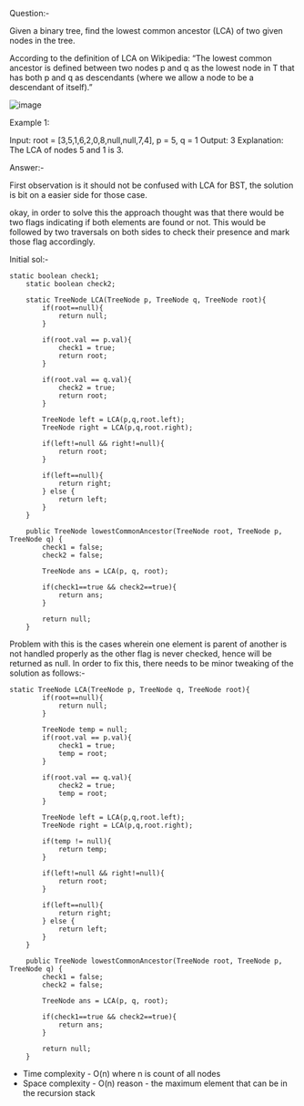 Question:-

Given a binary tree, find the lowest common ancestor (LCA) of two given nodes in the tree.

According to the definition of LCA on Wikipedia: “The lowest common ancestor is defined between two nodes p and q as the lowest node in T that has both p and q as descendants (where we allow a node to be a descendant of itself).”

![image](https://user-images.githubusercontent.com/18497513/153030987-83edd08a-5c22-4482-972e-c7c1980650d3.png)

Example 1:

Input: root = [3,5,1,6,2,0,8,null,null,7,4], p = 5, q = 1
Output: 3
Explanation: The LCA of nodes 5 and 1 is 3.

Answer:-

First observation is it should not be confused with LCA for BST, the solution is bit on a easier side for those case.

okay, in order to solve this the approach thought was that there would be two flags indicating if both elements are found or not. 
This would be followed by two traversals on both sides to check their presence and mark those flag accordingly.

Initial sol:-

```
static boolean check1;
    static boolean check2;
    
    static TreeNode LCA(TreeNode p, TreeNode q, TreeNode root){
        if(root==null){
            return null;
        }
        
        if(root.val == p.val){
            check1 = true;
            return root;
        }
        
        if(root.val == q.val){
            check2 = true;
            return root;
        }
        
        TreeNode left = LCA(p,q,root.left);
        TreeNode right = LCA(p,q,root.right);
        
        if(left!=null && right!=null){
            return root;
        }
        
        if(left==null){
            return right;
        } else {
            return left;
        }
    }
    
    public TreeNode lowestCommonAncestor(TreeNode root, TreeNode p, TreeNode q) {
        check1 = false;
        check2 = false;
        
        TreeNode ans = LCA(p, q, root);
        
        if(check1==true && check2==true){
            return ans;
        }
        
        return null;
    }
```

Problem with this is the cases wherein one element is parent of another is not handled properly as the other flag is never checked, hence will be returned as null.
In order to fix this, there needs to be minor tweaking of the solution as follows:-

```
static TreeNode LCA(TreeNode p, TreeNode q, TreeNode root){
        if(root==null){
            return null;
        }
        
        TreeNode temp = null;
        if(root.val == p.val){
            check1 = true;
            temp = root;
        }
        
        if(root.val == q.val){
            check2 = true;
            temp = root;
        }
        
        TreeNode left = LCA(p,q,root.left);
        TreeNode right = LCA(p,q,root.right);
        
        if(temp != null){
            return temp;
        }
        
        if(left!=null && right!=null){
            return root;
        }
        
        if(left==null){
            return right;
        } else {
            return left;
        }
    }
    
    public TreeNode lowestCommonAncestor(TreeNode root, TreeNode p, TreeNode q) {
        check1 = false;
        check2 = false;
        
        TreeNode ans = LCA(p, q, root);
        
        if(check1==true && check2==true){
            return ans;
        }
        
        return null;
    }
 ```
 
 - Time complexity - O(n) where n is count of all nodes
 - Space complexity - O(n) reason - the maximum element that can be in the recursion stack
